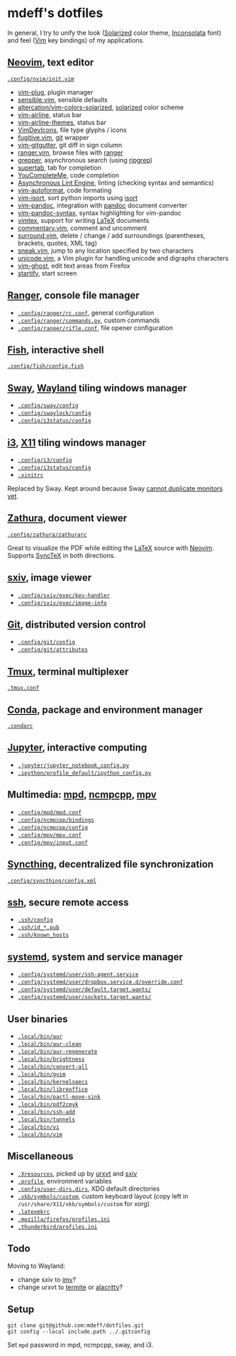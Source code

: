 # mdeff's dotfiles

In general, I try to unify the look ([Solarized] color theme, [Inconsolata] font) and feel ([Vim] key bindings) of my applications.

[solarized]: https://ethanschoonover.com/solarized
[inconsolata]: https://www.levien.com/type/myfonts/inconsolata.html
[vim]: https://www.vim.org

## [Neovim], text editor

[neovim]: https://neovim.io

[`.config/nvim/init.vim`](.config/nvim/init.vim)

* [vim-plug](https://github.com/junegunn/vim-plug), plugin manager
* [sensible.vim](https://github.com/tpope/vim-sensible), sensible defaults
* [altercation/vim-colors-solarized](https://github.com/altercation/vim-colors-solarized), [solarized] color scheme
* [vim-airline](https://github.com/vim-airline/vim-airline), status bar
* [vim-airline-themes](https://github.com/vim-airline/vim-airline-themes), status bar
* [VimDevIcons](https://github.com/ryanoasis/vim-devicons), file type glyphs / icons
* [fugitive.vim](https://github.com/tpope/vim-fugitive), [git] wrapper
* [vim-gitgutter](https://github.com/airblade/vim-gitgutter), git diff in sign column
* [ranger.vim](https://github.com/rafaqz/ranger.vim), browse files with [ranger]
* [grepper](https://github.com/mhinz/vim-grepper), asynchronous search (using [ripgrep](https://github.com/BurntSushi/ripgrep))
* [supertab](https://github.com/ervandew/supertab), tab for completion
* [YouCompleteMe](https://github.com/ycm-core/YouCompleteMe), code completion
* [Asynchronous Lint Engine](https://github.com/dense-analysis/ale), linting (checking syntax and semantics)
* [vim-autoformat](https://github.com/Chiel92/vim-autoformat), code formating
* [vim-isort](https://github.com/fisadev/vim-isort), sort python imports using [isort](https://github.com/timothycrosley/isort)
* [vim-pandoc](https://github.com/vim-pandoc/vim-pandoc), integration with [pandoc](http://johnmacfarlane.net/pandoc) document converter
* [vim-pandoc-syntax](https://github.com/vim-pandoc/vim-pandoc-syntax), syntax highlighting for vim-pandoc
* [vimtex](https://github.com/lervag/vimtex), support for writing [LaTeX] documents
* [commentary.vim](https://github.com/tpope/vim-commentary), comment and uncomment
* [surround.vim](https://github.com/tpope/vim-surround), delete / change / add surroundings (parentheses, brackets, quotes, XML tag)
* [sneak.vim](https://github.com/justinmk/vim-sneak), jump to any location specified by two characters
* [unicode.vim](https://github.com/chrisbra/unicode.vim), a Vim plugin for handling unicode and digraphs characters
* [vim-ghost](https://github.com/raghur/vim-ghost), edit text areas from Firefox
* [startify](https://github.com/mhinz/vim-startify), start screen

## [Ranger], console file manager

[ranger]: https://ranger.github.io

* [`.config/ranger/rc.conf`](.config/ranger/rc.conf), general configuration
* [`.config/ranger/commands.py`](.config/ranger/commands.py), custom commands
* [`.config/ranger/rifle.conf`](.config/ranger/rifle.conf), file opener configuration

## [Fish], interactive shell

[fish]: https://fishshell.com

[`.config/fish/config.fish`](.config/fish/config.fish)

## [Sway], [Wayland] tiling windows manager

[sway]: https://swaywm.org
[wayland]: https://wayland.freedesktop.org

* [`.config/sway/config`](.config/sway/config)
* [`.config/swaylock/config`](.config/swaylock/config)
* [`.config/i3status/config`](.config/i3status/config)

## [i3], [X11] tiling windows manager

[i3]: https://i3wm.org
[X11]: https://www.x.org

* [`.config/i3/config`](.config/i3/config)
* [`.config/i3status/config`](.config/i3status/config)
* [`.xinitrc`](.xinitrc)

Replaced by Sway.
Kept around because Sway [cannot duplicate monitors yet](https://github.com/swaywm/sway/issues/1666).

## [Zathura], document viewer

[zathura]: https://pwmt.org/projects/zathura
[latex]: https://www.latex-project.org
[synctex]: https://github.com/jlaurens/synctex

[`.config/zathura/zathurarc`](.config/zathura/zathurarc)

Great to visualize the PDF while editing the [LaTeX] source with [Neovim].
Supports [SyncTeX] in both directions.

## [sxiv], image viewer

[sxiv]: https://github.com/muennich/sxiv

* [`.config/sxiv/exec/key-handler`](.config/sxiv/exec/key-handler)
* [`.config/sxiv/exec/image-info`](.config/sxiv/exec/image-info)

## [Git], distributed version control

[git]: https://git-scm.com

* [`.config/git/config`](.config/git/config)
* [`.config/git/attributes`](.config/git/attributes)

## [Tmux], terminal multiplexer

[tmux]: https://github.com/tmux/tmux

[`.tmux.conf`](.tmux.conf)

## [Conda], package and environment manager

[conda]: https://conda.io

[`.condarc`](.condarc)

## [Jupyter], interactive computing

[jupyter]: https://jupyter.org

* [`.jupyter/jupyter_notebook_config.py`](.jupyter/jupyter_notebook_config.py)
* [`.ipython/profile_default/ipython_config.py`](.ipython/profile_default/ipython_config.py)

## Multimedia: [mpd], [ncmpcpp], [mpv]

[mpd]: https://www.musicpd.org
[ncmpcpp]: https://rybczak.net/ncmpcpp
[mpv]: https://mpv.io

* [`.config/mpd/mpd.conf`](.config/mpd/mpd.conf)
* [`.config/ncmpcpp/bindings`](.config/ncmpcpp/bindings)
* [`.config/ncmpcpp/config`](.config/ncmpcpp/config)
* [`.config/mpv/mpv.conf`](.config/mpv/mpv.conf)
* [`.config/mpv/input.conf`](.config/mpv/input.conf)

## [Syncthing], decentralized file synchronization

[syncthing]: https://syncthing.net

[`.config/syncthing/config.xml`](.config/syncthing/config.xml)

## [ssh], secure remote access

[ssh]: https://www.openssh.com

* [`.ssh/config`](.ssh/config)
* [`.ssh/id_*.pub`](.ssh/)
* [`.ssh/known_hosts`](.ssh/known_hosts)

## [systemd], system and service manager

[systemd]: https://freedesktop.org/wiki/Software/systemd

* [`.config/systemd/user/ssh-agent.service`](.config/systemd/user/ssh-agent.service)
* [`.config/systemd/user/dropbox.service.d/override.conf`](.config/systemd/user/dropbox.service.d/override.conf)
* [`.config/systemd/user/default.target.wants/`](.config/systemd/user/default.target.wants/)
* [`.config/systemd/user/sockets.target.wants/`](.config/systemd/user/sockets.target.wants/)

## User binaries

* [`.local/bin/aur`](.local/bin/aur)
* [`.local/bin/aur-clean`](.local/bin/aur-clean)
* [`.local/bin/aur-regenerate`](.local/bin/aur-regenerate)
* [`.local/bin/brightness`](.local/bin/brightness)
* [`.local/bin/convert-all`](.local/bin/convert-all)
* [`.local/bin/gvim`](.local/bin/gvim)
* [`.local/bin/kernelspecs`](.local/bin/kernelspecs)
* [`.local/bin/libreoffice`](.local/bin/libreoffice)
* [`.local/bin/pactl-move-sink`](.local/bin/pactl-move-sink)
* [`.local/bin/pdf2cmyk`](.local/bin/pdf2cmyk)
* [`.local/bin/ssh-add`](.local/bin/ssh-add)
* [`.local/bin/tunnels`](.local/bin/tunnels)
* [`.local/bin/vi`](.local/bin/vi)
* [`.local/bin/vim`](.local/bin/vim)

## Miscellaneous

[urxvt]: http://software.schmorp.de/pkg/rxvt-unicode.html

* [`.Xresources`](.Xresources), picked up by [urxvt] and [sxiv]
* [`.profile`](.profile), environment variables
* [`.config/user-dirs.dirs`](.config/user-dirs.dirs), XDG default directories
* [`.xkb/symbols/custom`](.xkb/symbols/custom), custom keyboard layout
  (copy left in `/usr/share/X11/xkb/symbols/custom` for xorg)
* [`.latexmkrc`](.latexmkrc)
* [`.mozilla/firefox/profiles.ini`](.mozilla/firefox/profiles.ini)
* [`.thunderbird/profiles.ini`](.mozilla/firefox/profiles.ini)

## Todo

Moving to Wayland:
* change sxiv to [imv]?
* change urxvt to [termite] or [alacritty]?

[imv]: https://github.com/eXeC64/imv
[termite]: https://github.com/thestinger/termite
[alacritty]: https://github.com/jwilm/alacritty

## Setup

```
git clone git@github.com:mdeff/dotfiles.git
git config --local include.path ../.gitconfig
```

Set `mpd` password in mpd, ncmpcpp, sway, and i3.
